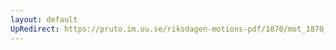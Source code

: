 ```yaml
---
layout: default
UpRedirect: https://pruto.im.uu.se/riksdagen-motions-pdf/1870/mot_1870__ak__116/mot_1870__ak__116-002.pdf
---
```

